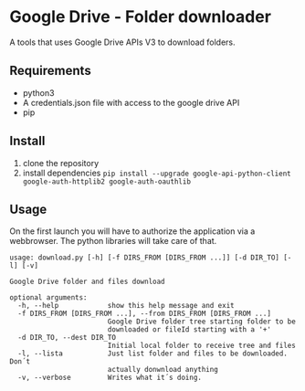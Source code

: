 # Google Drive - Folder downloader

A tools that uses Google Drive APIs V3 to download folders.

## Requirements

- python3
- A credentials.json file with access to the google drive API
- pip

## Install 

1. clone the repository
2. install dependencies `pip install --upgrade google-api-python-client google-auth-httplib2 google-auth-oauthlib`

## Usage

On the first launch you will have to authorize the application via a webbrowser. The python libraries will take care of that.

```
usage: download.py [-h] [-f DIRS_FROM [DIRS_FROM ...]] [-d DIR_TO] [-l] [-v]

Google Drive folder and files download

optional arguments:
  -h, --help            show this help message and exit
  -f DIRS_FROM [DIRS_FROM ...], --from DIRS_FROM [DIRS_FROM ...]
                        Google Drive folder tree starting folder to be
                        downloaded or fileId starting with a '+'
  -d DIR_TO, --dest DIR_TO
                        Initial local folder to receive tree and files
  -l, --lista           Just list folder and files to be downloaded. Don´t
                        actually donwnload anything
  -v, --verbose         Writes what it´s doing.
```